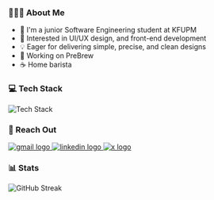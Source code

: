### 👨🏻‍💻 About Me
* 🏫 I'm a junior Software Engineering student at KFUPM
* 🌱 Interested in UI/UX design, and front-end development
* 💡 Eager for delivering simple, precise, and clean designs
* 🔭 Working on PreBrew
* ☕ Home barista

### 💻 Tech Stack
![Tech Stack](https://skillicons.dev/icons?i=figma,css,html,js,ts,tailwind,react,nextjs,astro,postman,supabase,vercel,vscode)

### 💬 Reach Out
<div align="left">
  <a href="mailto:alabdulaal.alii@gmail.com" target="_blank">
    <img src="https://skillicons.dev/icons?i=gmail" alt="gmail logo"  />
  </a>
  <a href="https://www.linkedin.com/in/l3b3al" target="_blank">
    <img src="https://skillicons.dev/icons?i=linkedin" alt="linkedin logo"  />
  </a>
  <a href="https://twitter.com/l3b3al" target="_blank">
    <img src="https://skillicons.dev/icons?i=twitter" alt="x logo"  />
  </a>
</div>

### 📊 Stats
![GitHub Streak](https://streak-stats.demolab.com/?user=l3b3al&theme=holi-theme)
